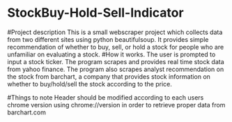 # StockBuy-Hold-Sell-Indicator
#Project description
This is a small webscraper project which collects data from two different sites using python beautifulsoup.
It provides simple recommendation of whether to buy, sell, or hold a stock
for people who are unfamiliar on evaluating a stock.
#How it works.
The user is prompted to input a stock ticker.
The program scrapes and provides real time stock data from yahoo finance.
The program also scrapes analyst recommendation on the stock from barchart, a company that provides stock information
on whether to buy/hold/sell the stock according to the price.

#Things to note
Header should be modified according to each users chrome version using chrome://version in order to retrieve proper data from barchart.com
